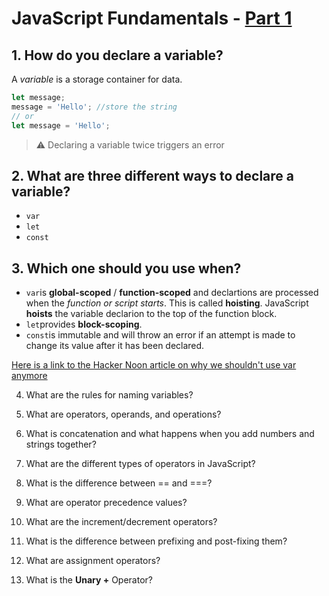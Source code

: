 # JavaScript Fundamentals - [Part 1](https://www.theodinproject.com/courses/foundations/lessons/fundamentals-part-1) 

## 1. How do you declare a variable?
A _variable_ is a storage container for data.

```js
let message;
message = 'Hello'; //store the string
// or
let message = 'Hello';
```
> ⚠️ Declaring a variable twice triggers an error

## 2. What are three different ways to declare a variable?
- `var`
- `let`
- `const`

## 3. Which one should you use when?
- `var`is **global-scoped** / **function-scoped** and declartions are processed when the _function or script starts_. This is called **hoisting**.
JavaScript **hoists** the variable declarion to the top of the function block.
- `let`provides **block-scoping**.
- `const`is immutable and will throw an error if an attempt is made to change its value after it has been declared.

[Here is a link to the Hacker Noon article on why we shouldn't use var anymore](https://medium.com/hackernoon/why-you-shouldnt-use-var-anymore-f109a58b9b70)

4. What are the rules for naming variables?

5. What are operators, operands, and operations?

6. What is concatenation and what happens when you add numbers and strings together?

7. What are the different types of operators in JavaScript?

8. What is the difference between == and ===?

9. What are operator precedence values?

10. What are the increment/decrement operators?

11. What is the difference between prefixing and post-fixing them?

12. What are assignment operators?

13. What is the **Unary +** Operator?
